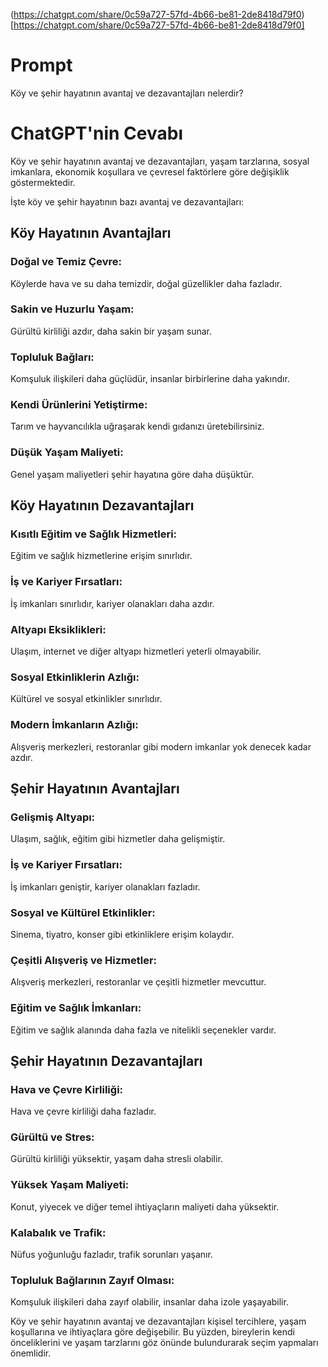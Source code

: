 (https://chatgpt.com/share/0c59a727-57fd-4b66-be81-2de8418d79f0)[https://chatgpt.com/share/0c59a727-57fd-4b66-be81-2de8418d79f0]

# Prompt
Köy ve şehir hayatının avantaj ve dezavantajları nelerdir?

# ChatGPT'nin Cevabı
Köy ve şehir hayatının avantaj ve dezavantajları, yaşam tarzlarına, sosyal imkanlara, ekonomik koşullara ve çevresel faktörlere göre değişiklik göstermektedir. 

İşte köy ve şehir hayatının bazı avantaj ve dezavantajları:

## Köy Hayatının Avantajları
### Doğal ve Temiz Çevre:
Köylerde hava ve su daha temizdir, doğal güzellikler daha fazladır.
### Sakin ve Huzurlu Yaşam:
Gürültü kirliliği azdır, daha sakin bir yaşam sunar.
### Topluluk Bağları:
Komşuluk ilişkileri daha güçlüdür, insanlar birbirlerine daha yakındır.
### Kendi Ürünlerini Yetiştirme:
Tarım ve hayvancılıkla uğraşarak kendi gıdanızı üretebilirsiniz.
### Düşük Yaşam Maliyeti:
Genel yaşam maliyetleri şehir hayatına göre daha düşüktür.

## Köy Hayatının Dezavantajları
### Kısıtlı Eğitim ve Sağlık Hizmetleri:
Eğitim ve sağlık hizmetlerine erişim sınırlıdır.
### İş ve Kariyer Fırsatları:
İş imkanları sınırlıdır, kariyer olanakları daha azdır.
### Altyapı Eksiklikleri:
Ulaşım, internet ve diğer altyapı hizmetleri yeterli olmayabilir.
### Sosyal Etkinliklerin Azlığı:
Kültürel ve sosyal etkinlikler sınırlıdır.
### Modern İmkanların Azlığı:
Alışveriş merkezleri, restoranlar gibi modern imkanlar yok denecek kadar azdır.

## Şehir Hayatının Avantajları
### Gelişmiş Altyapı:
Ulaşım, sağlık, eğitim gibi hizmetler daha gelişmiştir.
### İş ve Kariyer Fırsatları:
İş imkanları geniştir, kariyer olanakları fazladır.
### Sosyal ve Kültürel Etkinlikler:
Sinema, tiyatro, konser gibi etkinliklere erişim kolaydır.
### Çeşitli Alışveriş ve Hizmetler:
Alışveriş merkezleri, restoranlar ve çeşitli hizmetler mevcuttur.
### Eğitim ve Sağlık İmkanları:
Eğitim ve sağlık alanında daha fazla ve nitelikli seçenekler vardır.

## Şehir Hayatının Dezavantajları
### Hava ve Çevre Kirliliği:
Hava ve çevre kirliliği daha fazladır.
### Gürültü ve Stres:
Gürültü kirliliği yüksektir, yaşam daha stresli olabilir.
### Yüksek Yaşam Maliyeti:
Konut, yiyecek ve diğer temel ihtiyaçların maliyeti daha yüksektir.
### Kalabalık ve Trafik:
Nüfus yoğunluğu fazladır, trafik sorunları yaşanır.
### Topluluk Bağlarının Zayıf Olması:
Komşuluk ilişkileri daha zayıf olabilir, insanlar daha izole yaşayabilir.

Köy ve şehir hayatının avantaj ve dezavantajları kişisel tercihlere, yaşam koşullarına ve ihtiyaçlara göre değişebilir. Bu yüzden, bireylerin kendi önceliklerini ve yaşam tarzlarını göz önünde bulundurarak seçim yapmaları önemlidir.
